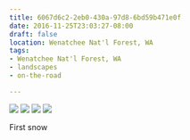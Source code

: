 ```yaml
---
title: 6067d6c2-2eb0-430a-97d8-6bd59b471e0f
date: 2016-11-25T23:03:27-08:00
draft: false
location: Wenatchee Nat'l Forest, WA
tags:
- Wenatchee Nat'l Forest, WA
- landscapes
- on-the-road

---
```



![](https://d17enza3bfujl8.cloudfront.net/20161125_01_69.jpg)
![](https://d17enza3bfujl8.cloudfront.net/20161125_01_31.jpg)
![](https://d17enza3bfujl8.cloudfront.net/20161125_01_47.jpg)
![](https://d17enza3bfujl8.cloudfront.net/20161125_01_81.jpg)

First snow<br>

